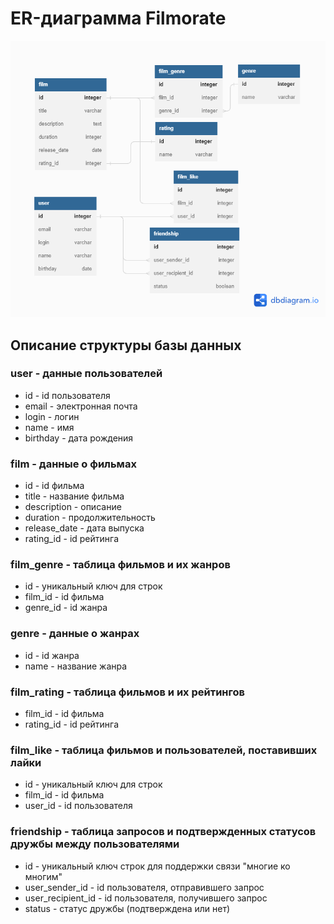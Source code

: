 # ER-диаграмма Filmorate
![ER-диаграмма Filmorate.](https://github.com/cptntotoro/java-filmorate/blob/main/Database.png?raw=true)
## Описание структуры базы данных

### user - данные пользователей

- id - id пользователя
- email - электронная почта
- login - логин
- name - имя
- birthday - дата рождения

### film - данные о фильмах

- id - id фильма
- title - название фильма
- description - описание
- duration - продолжительность
- release_date - дата выпуска
- rating_id - id рейтинга

### film_genre - таблица фильмов и их жанров

- id - уникальный ключ для строк
- film_id - id фильма
- genre_id - id жанра

### genre - данные о жанрах

- id - id жанра
- name - название жанра

### film_rating - таблица фильмов и их рейтингов

- film_id - id фильма
- rating_id - id рейтинга

### film_like - таблица фильмов и пользователей, поставивших лайки

- id - уникальный ключ для строк
- film_id - id фильма
- user_id - id пользователя

### friendship - таблица запросов и подтвержденных статусов дружбы между пользователями

- id - уникальный ключ строк для поддержки связи "многие ко многим"
- user_sender_id - id пользователя, отправившего запрос
- user_recipient_id - id пользователя, получившего запрос
- status - статус дружбы (подтверждена или нет)


